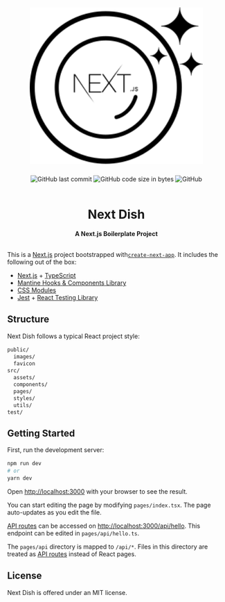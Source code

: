 <h1 align="center">
  <img width="400" src="./public/next-dish.svg" alt="Next Dish Logo" />
</h1>

<div align="center">
  <img alt="GitHub last commit" src="https://img.shields.io/github/last-commit/timmybytes/next-dish?color=ff90ad">
  <img alt="GitHub code size in bytes" src="https://img.shields.io/github/languages/code-size/timmybytes/next-dish?color=b8dcff">
  <img alt="GitHub" src="https://img.shields.io/github/license/timmybytes/next-dish?color=caffbf">
</div>

<div align="center">
  <br />
  <h1>Next Dish</h1>
  <strong>A Next.js Boilerplate Project</strong>
  <br />
</div>

<br />

<!-- prettier-ignore -->
This is a [Next.js](https://nextjs.org/) project bootstrapped with[`create-next-app`](https://github.com/vercel/next.js/tree/canary/packages/create-next-app). It includes the following out of the box:

- [Next.js](https//nextjs.org) + [TypeScript](https://www.typescriptlang.org/)
- [Mantine Hooks & Components Library](https//mantine.dev)
- [CSS Modules](https://github.com/css-modules/css-modules)
- [Jest](https://github.com/facebook/jest) +
  [React Testing Library](https://github.com/testing-library/react-testing-library)

## Structure

Next Dish follows a typical React project style:

```
public/
  images/
  favicon
src/
  assets/
  components/
  pages/
  styles/
  utils/
test/
```

## Getting Started

First, run the development server:

```bash
npm run dev
# or
yarn dev
```

Open [http://localhost:3000](http://localhost:3000) with your browser to see the
result.

You can start editing the page by modifying `pages/index.tsx`. The page
auto-updates as you edit the file.

[API routes](https://nextjs.org/docs/api-routes/introduction) can be accessed on
[http://localhost:3000/api/hello](http://localhost:3000/api/hello). This
endpoint can be edited in `pages/api/hello.ts`.

The `pages/api` directory is mapped to `/api/*`. Files in this directory are
treated as [API routes](https://nextjs.org/docs/api-routes/introduction) instead
of React pages.

## License

Next Dish is offered under an MIT license.

